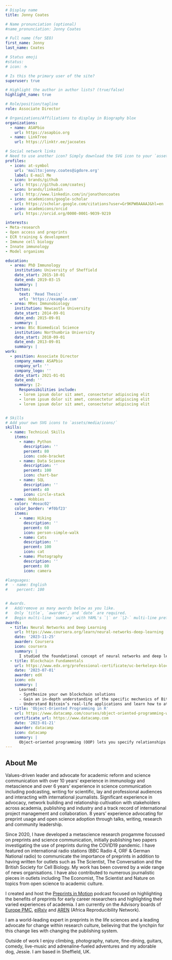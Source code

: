 ```yaml
---
# Display name
title: Jonny Coates

# Name pronunciation (optional)
#name_pronunciation: Jonny Coates

# Full name (for SEO)
first_name: Jonny
last_name: Coates

# Status emoji
#status:
# icon: ☕️

# Is this the primary user of the site?
superuser: true

# Highlight the author in author lists? (true/false)
highlight_name: true

# Role/position/tagline
role: Associate Director 

# Organizations/Affiliations to display in Biography blox
organizations:
  - name: ASAPbio
    url: https://asapbio.org
  - name: LinkTree
    url: https://linktr.ee/jacoates

# Social network links
# Need to use another icon? Simply download the SVG icon to your `assets/media/icons/` folder.
profiles:
  - icon: at-symbol
    url: 'mailto:jonny.coates@igdore.org'
    label: E-mail Me
  - icon: brands/github
    url: https://github.com/coatesj
  - icon: brands/linkedin
    url: http://www.linkedin.com/in/jonathoncoates
  - icon: academicons/google-scholar
    url: https://scholar.google.com/citations?user=Gr9KPW0AAAAJ&hl=en
  - icon: academicons/orcid
    url: https://orcid.org/0000-0001-9039-9219

interests:
- Meta-research 
- Open access and preprints
- ECR training & development 
- Immune cell biology
- Innate immunology
- Model organisms

education:
  - area: PhD Immunology
    institution: University of Sheffield
    date_start: 2015-10-01
    date_end: 2019-03-15
    summary: |
    button:
      text: 'Read Thesis'
      url: 'https://example.com'
  - area: MRes Immunobiology
    institution: Newcastle University
    date_start: 2014-09-01
    date_end: 2015-09-01
    summary: |
  - area: BSc Biomedical Science
    institution: Northumbria University
    date_start: 2010-09-01
    date_end: 2013-09-01
    summary: |
work:
  - position: Associate Director
    company_name: ASAPbio
    company_url: ''
    company_logo: ''
    date_start: 2021-01-01
    date_end: ''
    summary: |2-
      Responsibilities include:
      - lorem ipsum dolor sit amet, consectetur adipiscing elit
      - lorem ipsum dolor sit amet, consectetur adipiscing elit
      - lorem ipsum dolor sit amet, consectetur adipiscing elit


# Skills
# Add your own SVG icons to `assets/media/icons/`
skills:
  - name: Technical Skills
    items:
      - name: Python
        description: ''
        percent: 80
        icon: code-bracket
      - name: Data Science
        description: ''
        percent: 100
        icon: chart-bar
      - name: SQL
        description: ''
        percent: 40
        icon: circle-stack
  - name: Hobbies
    color: '#eeac02'
    color_border: '#f0bf23'
    items:
      - name: Hiking
        description: ''
        percent: 60
        icon: person-simple-walk
      - name: Cats
        description: ''
        percent: 100
        icon: cat
      - name: Photography
        description: ''
        percent: 80
        icon: camera

#languages:
#  - name: English
#    percent: 100


# Awards.
#   Add/remove as many awards below as you like.
#   Only `title`, `awarder`, and `date` are required.
#   Begin multi-line `summary` with YAML's `|` or `|2-` multi-line prefix and indent 2 spaces below.
awards:
  - title: Neural Networks and Deep Learning
    url: https://www.coursera.org/learn/neural-networks-deep-learning
    date: '2023-11-25'
    awarder: Coursera
    icon: coursera
    summary: |
      I studied the foundational concept of neural networks and deep learning. By the end, I was familiar with the significant technological trends driving the rise of deep learning; build, train, and apply fully connected deep neural networks; implement efficient (vectorized) neural networks; identify key parameters in a neural network’s architecture; and apply deep learning to your own applications.
  - title: Blockchain Fundamentals
    url: https://www.edx.org/professional-certificate/uc-berkeleyx-blockchain-fundamentals
    date: '2023-07-01'
    awarder: edX
    icon: edx
    summary: |
      Learned:
      - Synthesize your own blockchain solutions
      - Gain an in-depth understanding of the specific mechanics of Bitcoin
      - Understand Bitcoin’s real-life applications and learn how to attack and destroy Bitcoin, Ethereum, smart contracts and Dapps, and alternatives to Bitcoin’s Proof-of-Work consensus algorithm
  - title: 'Object-Oriented Programming in R'
    url: https://www.datacamp.com/courses/object-oriented-programming-with-s3-and-r6-in-r
    certificate_url: https://www.datacamp.com
    date: '2023-01-21'
    awarder: datacamp
    icon: datacamp
    summary: |
      Object-oriented programming (OOP) lets you specify relationships between functions and the objects that they can act on, helping you manage complexity in your code. This is an intermediate level course, providing an introduction to OOP, using the S3 and R6 systems. S3 is a great day-to-day R programming tool that simplifies some of the functions that you write. R6 is especially useful for industry-specific analyses, working with web APIs, and building GUIs.
---
```


## About Me

Values-driven leader and advocate for academic reform and science communication with over 10 years’ experience in immunology and metascience and over 6 years’ experience in science communication including podcasting, writing for scientific, lay and professional audiences and interacting with international journalists. Significant experience in advocacy, network building and relationship cultivation with stakeholders across academia, publishing and industry and a track record of international project management and collaboration. 8 years’ experience advocating for preprint usage and open science adoption through talks, writing, research and community leadership.
 
Since 2020, I have developed a metascience research progamme focussed on preprints and science communication, initially publishing two papers investigating the use of preprints during the COVID19 pandemic. I have featured on international radio stations (BBC Radio 4, ORF & German National radio) to communicate the importance of preprints in addition to having written for outlets such as The Scientist, The Conversation and the British Society for Cell Biology. My work has been covered by a wide range of news organisations. I have also contributed to numerous journalistic pieces in outlets including The Economist, The Scientist and Nature on topics from open science to academic culture. 

I created and host the [Preprints in Motion](preprintsinmotion.wordpress.com) podcast focused on highlighting the benefits of preprints for early career researchers and highlighting their varied experiences of academia. I am currently on the Advisory boards of [Europe PMC](https://europepmc.org/Governance), [eiRxiv](https://eirxiv.org/) and [AREN](https://africanrn.org/international-advisory-board/) (Africa Reproducibility Network).  

I am a world-leading expert in preprints in the life sciences and a leading advocate for change within research culture, believing that the lynchpin for this change lies with changing the publishing system. 

Outside of work I enjoy climbing, photography, nature, fine-dining, guitars, comedy, live-music and adrenaline-fueled adventures and my adorable dog, Jessie. I am based in Sheffield, UK.

